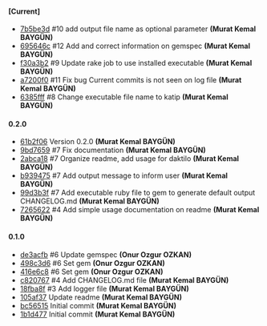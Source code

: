 
#### [Current]
 * [7b5be3d](7b5be3d) #10 add output file name as optional parameter __(Murat Kemal BAYGÜN)__
 * [695646c](695646c) #12 Add and correct information on gemspec __(Murat Kemal BAYGÜN)__
 * [f30a3b2](f30a3b2) #9 Update rake job to use installed executable __(Murat Kemal BAYGÜN)__
 * [a7200f0](a7200f0) #11 Fix bug Current commits is not seen on log file __(Murat Kemal BAYGÜN)__
 * [6385fff](6385fff) #8 Change executable file name to katip __(Murat Kemal BAYGÜN)__

#### 0.2.0
 * [61b2f06](61b2f06) Version 0.2.0 __(Murat Kemal BAYGÜN)__
 * [9bd7659](9bd7659) #7 Fix documentation __(Murat Kemal BAYGÜN)__
 * [2abca18](2abca18) #7 Organize readme, add usage for daktilo __(Murat Kemal BAYGÜN)__
 * [b939475](b939475) #7 Add output message to inform user __(Murat Kemal BAYGÜN)__
 * [99d3b3f](99d3b3f) #7 Add executable ruby file to gem to generate default output CHANGELOG.md __(Murat Kemal BAYGÜN)__
 * [7265622](7265622)  #4 Add simple usage documentation on readme __(Murat Kemal BAYGÜN)__

#### 0.1.0
 * [de3acfb](de3acfb) #6 Update gemspec __(Onur Ozgur OZKAN)__
 * [498c3d6](498c3d6) #6 Set gem __(Onur Ozgur OZKAN)__
 * [416e6c8](416e6c8) #6 Set gem __(Onur Ozgur OZKAN)__
 * [c820767](c820767)  #4 Add CHANGELOG.md file __(Murat Kemal BAYGÜN)__
 * [18fba8f](18fba8f)  #3 Add logger file __(Murat Kemal BAYGÜN)__
 * [105af37](105af37) Update readme __(Murat Kemal BAYGÜN)__
 * [bc56515](bc56515) Initial commit __(Murat Kemal BAYGÜN)__
 * [1b1d477](1b1d477) Initial commit __(Murat Kemal BAYGÜN)__
